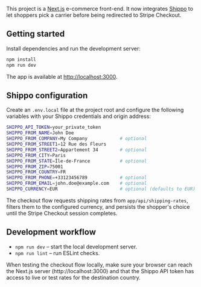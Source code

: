This project is a [Next.js](https://nextjs.org) e-commerce front-end. It now integrates [Shippo](https://goshippo.com/) to let shoppers pick a carrier before being redirected to Stripe Checkout.

## Getting started

Install dependencies and run the development server:

```bash
npm install
npm run dev
```

The app is available at [http://localhost:3000](http://localhost:3000).

## Shippo configuration

Create an `.env.local` file at the project root and configure the following variables with your Shippo credentials and origin address:

```bash
SHIPPO_API_TOKEN=your_private_token
SHIPPO_FROM_NAME=John Doe
SHIPPO_FROM_COMPANY=My Company            # optional
SHIPPO_FROM_STREET1=12 Rue des Fleurs
SHIPPO_FROM_STREET2=Appartement 34        # optional
SHIPPO_FROM_CITY=Paris
SHIPPO_FROM_STATE=Île-de-France           # optional
SHIPPO_FROM_ZIP=75001
SHIPPO_FROM_COUNTRY=FR
SHIPPO_FROM_PHONE=+33123456789            # optional
SHIPPO_FROM_EMAIL=john.doe@example.com    # optional
SHIPPO_CURRENCY=EUR                       # optional (defaults to EUR)
```

The checkout flow requests shipping rates from `app/api/shipping-rates`, filters them to the configured currency, and persists the shopper's choice until the Stripe Checkout session completes.

## Development workflow

- `npm run dev` – start the local development server.
- `npm run lint` – run ESLint checks.

When testing the checkout flow locally, make sure your browser can reach the Next.js server (http://localhost:3000) and that the Shippo API token has access to live or test rates for the destination country.
